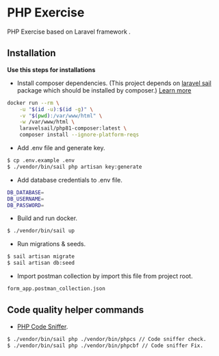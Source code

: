 
# PHP Exercise
PHP Exercise based on Laravel framework .

## Installation
**Use this steps for installations**

- Install composer dependencies.  (This project depends on [laravel sail](https://laravel.com/docs/9.x/sail) package which should be installed by composer.)
  [Learn more](https://laravel.com/docs/9.x/sail#installing-composer-dependencies-for-existing-projects)

```bash  
docker run --rm \
    -u "$(id -u):$(id -g)" \
    -v "$(pwd):/var/www/html" \
    -w /var/www/html \
    laravelsail/php81-composer:latest \
    composer install --ignore-platform-reqs
 ```  

- Add .env file and generate key.
```bash  
$ cp .env.example .env
$ ./vendor/bin/sail php artisan key:generate
 ```  

- Add database credentials to .env file.
```bash  
DB_DATABASE=
DB_USERNAME=
DB_PASSWORD=
 ```  



- Build and run docker.
```bash  
$ ./vendor/bin/sail up
 ```

- Run migrations & seeds.
```bash  
$ sail artisan migrate
$ sail artisan db:seed
 ```

- Import postman collection by import this file from project root.
```bash  
form_app.postman_collection.json
 ```


## Code quality helper commands

- [PHP Code Sniffer](https://github.com/squizlabs/PHP_CodeSniffer).
```bash  
$ ./vendor/bin/sail php ./vendor/bin/phpcs // Code sniffer check.
$ ./vendor/bin/sail php ./vendor/bin/phpcbf // Code sniffer Fix.
```

